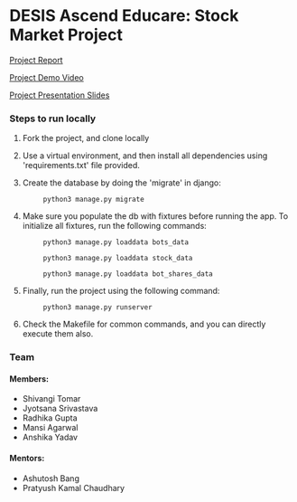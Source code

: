 # DESIS Ascend Educare: Stock Market Project

[Project Report](https://docs.google.com/document/d/1RiM_tJUNKYW4TEI1FXe0eJpksxBhiu2sgpSmr4f03NQ/edit?usp=sharing)

[Project Demo Video](https://youtu.be/X3SIhQ3icNU)

[Project Presentation Slides](https://docs.google.com/presentation/d/1ziCVbeReiT73pluI3BlUoNjdSgBAF_L7ZKQkIHx28Kk/edit?usp=sharing)

### Steps to run locally

1. Fork the project, and clone locally
2. Use a virtual environment, and then install all dependencies using 'requirements.txt' file provided.
3. Create the database by doing the 'migrate' in django:			
            
            python3 manage.py migrate
   
4. Make sure you populate the db with fixtures before running the app. To initialize all fixtures, run the following commands:
            
            python3 manage.py loaddata bots_data
            
            python3 manage.py loaddata stock_data
               
            python3 manage.py loaddata bot_shares_data
            
5. Finally, run the project using the following command:    		   
            
            python3 manage.py runserver
            
6. Check the Makefile for common commands, and you can directly execute them also.


### Team
#### Members:
- Shivangi Tomar
- Jyotsana Srivastava                                                             
- Radhika Gupta
- Mansi Agarwal
- Anshika Yadav

#### Mentors:
- Ashutosh Bang
- Pratyush Kamal Chaudhary
